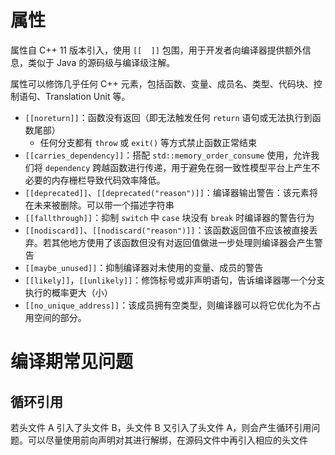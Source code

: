 # 属性

属性自 C++ 11 版本引入，使用 `[[  ]]` 包围，用于开发者向编译器提供额外信息，类似于 Java 的源码级与编译级注解。

属性可以修饰几乎任何 C++ 元素，包括函数、变量、成员名、类型、代码块、控制语句、Translation Unit 等。

- `[[noreturn]]`：函数没有返回（即无法触发任何 `return` 语句或无法执行到函数尾部）
	- 任何分支都有 `throw` 或 `exit()` 等方式禁止函数正常结束
- `[[carries_dependency]]`：搭配 `std::memory_order_consume` 使用，允许我们将 `dependency` 跨越函数进行传递，用于避免在弱一致性模型平台上产生不必要的内存栅栏导致代码效率降低。
- `[[deprecated]]`、`[[deprecated("reason")]]`：编译器输出警告：该元素将在未来被删除。可以带一个描述字符串
- `[[fallthrough]]`：抑制 `switch` 中 `case` 块没有 `break` 时编译器的警告行为
- `[[nodiscard]]`、`[[nodiscard("reason")]]`：该函数返回值不应该被直接丢弃。若其他地方使用了该函数但没有对返回值做进一步处理则编译器会产生警告
- `[[maybe_unused]]`：抑制编译器对未使用的变量、成员的警告
- `[[likely]]`，`[[unlikely]]`：修饰标号或非声明语句，告诉编译器哪一个分支执行的概率更大（小）
- `[[no_unique_address]]`：该成员拥有空类型，则编译器可以将它优化为不占用空间的部分。

# 编译期常见问题

## 循环引用

若头文件 A 引入了头文件 B，头文件 B 又引入了头文件 A，则会产生循环引用问题。可以尽量使用前向声明对其进行解绑，在源码文件中再引入相应的头文件